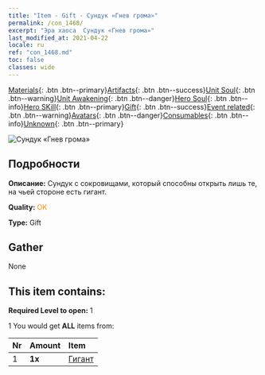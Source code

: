 ```yaml
---
title: "Item - Gift - Сундук «Гнев грома»"
permalink: /con_1468/
excerpt: "Эра хаоса  Сундук «Гнев грома»"
last_modified_at: 2021-04-22
locale: ru
ref: "con_1468.md"
toc: false
classes: wide
---
```

 [Materials](/ItemsRU/){: .btn .btn--primary}[Artifacts](/ItemsRU/Artifacts/){: .btn .btn--success}[Unit Soul](/ItemsRU/UnitSoul/){: .btn .btn--warning}[Unit Awakening](/ItemsRU/UnitAwakening/){: .btn .btn--danger}[Hero Soul](/ItemsRU/HeroSoul/){: .btn .btn--info}[Hero SKill](/ItemsRU/HeroSkill/){: .btn .btn--primary}[Gift](/ItemsRU/Gift/){: .btn .btn--success}[Event related](/ItemsRU/Events/){: .btn .btn--warning}[Avatars](/ItemsRU/Avatars/){: .btn .btn--danger}[Consumables](/ItemsRU/Consumables/){: .btn .btn--info}[Unknown](/ItemsRU/Unknown/){: .btn .btn--primary}

 ![Сундук «Гнев грома»](/images/t/i_907082.png)

## Подробности
 **Описание:** Сундук с сокровищами, который способны открыть лишь те, на чьей стороне есть гигант.

 **Quality:** <span style="color: #FF8C00">OK</span>

 **Type:** Gift

## Gather

  None

## This item contains:

 **Required Level to open:** 1

 1 You would get **ALL** items  from:

  | Nr | Amount |     Item    |
  |:---|:-------|:------------|
  | 1 |  **1x** | [Гигант](/ItemsRU/unt_241/) |  | 
